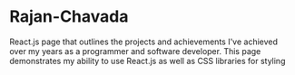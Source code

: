 # Rajan-Chavada
React.js page that outlines the projects and achievements I've achieved over my years as a programmer and software developer. This page demonstrates my ability to use React.js as well as CSS libraries for styling 
